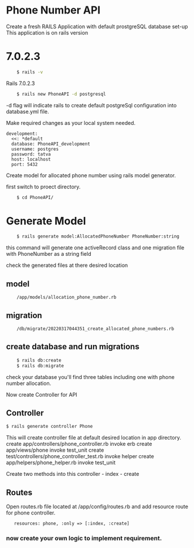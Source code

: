 # Phone Number API

Create a fresh RAILS Application with default prostgreSQL database set-up
This application is on rails version
# 7.0.2.3

```bash
    $ rails -v
```
Rails 7.0.2.3

```bash
    $ rails new PhoneAPI -d postgresql
```
-d flag will indicate rails to create default postgreSql configuration into database.yml file.

Make required changes as your local system needed. 

```rails
development:
  <<: *default
  database: PhoneAPI_development
  username: postgres
  password: tatva
  host: localhost
  port: 5432
```
Create model for allocated phone number using rails model generator.

first switch to proect directory.
```bash
    $ cd PhoneAPI/
```
# Generate Model

```bash
    $ rails generate model:AllocatedPhoneNumber PhoneNumber:string
```
this command will generate one activeRecord class and one migration file with PhoneNumber as a string field

check the generated files at there desired location

## model
```rails
    /app/models/allocation_phone_number.rb
```
## migration
```rails
    /db/migrate/20220317044351_create_allocated_phone_numbers.rb
```
## create database and run migrations
```bash
    $ rails db:create
    $ rails db:migrate
```
check your database you'll find three tables including one with phone number allocation.

Now create Controller for API

## Controller
```bash
$ rails generate controller Phone
```
This will create controller file at default desired location in app directory.
 create  app/controllers/phone_controller.rb
      invoke  erb
      create    app/views/phone
      invoke  test_unit
      create    test/controllers/phone_controller_test.rb
      invoke  helper
      create    app/helpers/phone_helper.rb
      invoke    test_unit

Create two methods into this controller 
    - index
    - create

## Routes
Open routes.rb file located at /app/config/routes.rb and add resource route for phone controller.
 ```rails
    resources: phone, :only => [:index, :create]
```
### now create your own logic to implement requirement.

